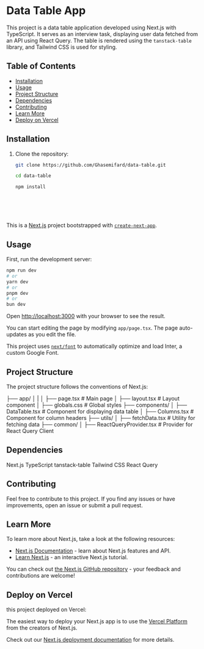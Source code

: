 # Data Table App

This project is a data table application developed using Next.js with TypeScript. It serves as an interview task, displaying user data fetched from an API using React Query. The table is rendered using the `tanstack-table` library, and Tailwind CSS is used for styling.

## Table of Contents

- [Installation](#installation)
- [Usage](#usage)
- [Project Structure](#project-structure)
- [Dependencies](#dependencies)
- [Contributing](#contributing)
- [Learn More](#learn-more)
- [Deploy on Vercel](#deploy-on-Vercel)

## Installation

1. Clone the repository:

   ```bash
   git clone https://github.com/Ghasemifard/data-table.git

   cd data-table

   npm install







This is a [Next.js](https://nextjs.org/) project bootstrapped with [`create-next-app`](https://github.com/vercel/next.js/tree/canary/packages/create-next-app).

## Usage

First, run the development server:

```bash
npm run dev
# or
yarn dev
# or
pnpm dev
# or
bun dev
```

Open [http://localhost:3000](http://localhost:3000) with your browser to see the result.

You can start editing the page by modifying `app/page.tsx`. The page auto-updates as you edit the file.

This project uses [`next/font`](https://nextjs.org/docs/basic-features/font-optimization) to automatically optimize and load Inter, a custom Google Font.


## Project Structure

The project structure follows the conventions of Next.js:

├── app/
│   |
│   ├── page.tsx  # Main page
│   ├── layout.tsx      # Layout component
│   ├── globals.css      # Global styles
├── components/
│   ├── DataTable.tsx   # Component for displaying data table
│   ├── Columns.tsx     # Component for column headers
├── utils/
│   ├── fetchData.tsx   # Utility for fetching data
├── common/
│   ├── ReactQueryProvider.tsx  # Provider for React Query Client



## Dependencies
Next.js
TypeScript
tanstack-table
Tailwind CSS
React Query


## Contributing
Feel free to contribute to this project. If you find any issues or have improvements, open an issue or submit a pull request.



## Learn More

To learn more about Next.js, take a look at the following resources:

- [Next.js Documentation](https://nextjs.org/docs) - learn about Next.js features and API.
- [Learn Next.js](https://nextjs.org/learn) - an interactive Next.js tutorial.

You can check out [the Next.js GitHub repository](https://github.com/vercel/next.js/) - your feedback and contributions are welcome!

## Deploy on Vercel

this project deployed on Vercel:



The easiest way to deploy your Next.js app is to use the [Vercel Platform](https://vercel.com/new?utm_medium=default-template&filter=next.js&utm_source=create-next-app&utm_campaign=create-next-app-readme) from the creators of Next.js.

Check out our [Next.js deployment documentation](https://nextjs.org/docs/deployment) for more details.

